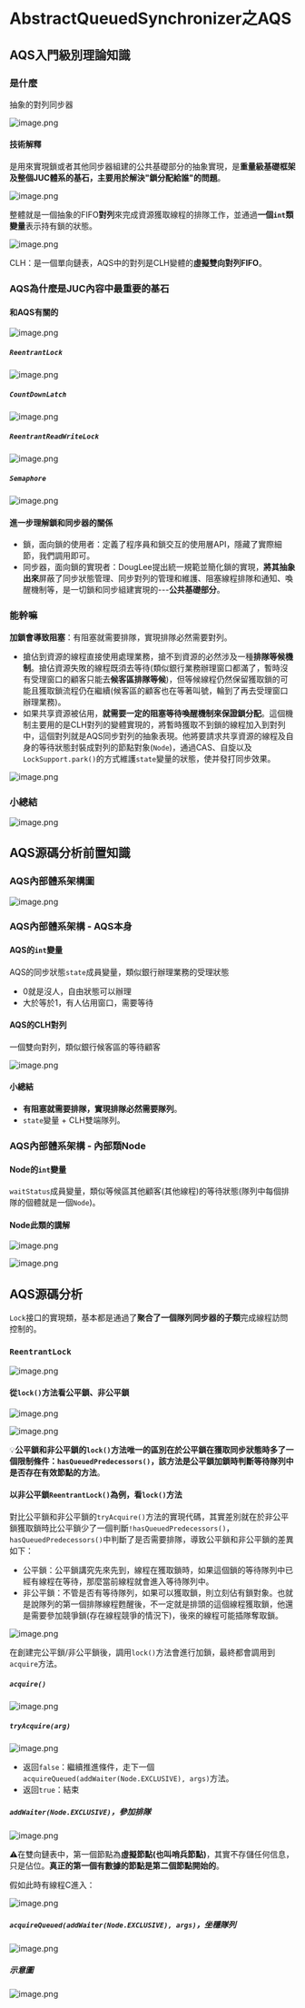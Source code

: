 # AbstractQueuedSynchronizer之AQS

## AQS入門級別理論知識

### 是什麼

抽象的對列同步器

![image.png](./assets/image.png)

#### 技術解釋

是用來實現鎖或者其他同步器組建的公共基礎部分的抽象實現，是**重量級基礎框架及整個JUC體系的基石，主要用於解決"鎖分配給誰"的問題**。

![image.png](./assets/1709434882806-image.png)

整體就是一個抽象的FIFO**對列**來完成資源獲取線程的排隊工作，並通過**一個`int`類變量**表示持有鎖的狀態。

![image.png](./assets/1709435246721-image.png)

CLH：是一個單向鏈表，AQS中的對列是CLH變體的**虛擬雙向對列FIFO**。

### AQS為什麼是JUC內容中最重要的基石

#### 和AQS有關的

![image.png](./assets/1709435401691-image.png)

##### `ReentrantLock`

![image.png](./assets/1709435478764-image.png)

##### `CountDownLatch`

![image.png](./assets/1709435513437-image.png)

##### `ReentrantReadWriteLock`

![image.png](./assets/1709435561459-image.png)

##### `Semaphore`

![image.png](./assets/1709435580746-image.png)

#### 進一步理解鎖和同步器的關係

* 鎖，面向鎖的使用者：定義了程序員和鎖交互的使用層API，隱藏了實際細節，我們調用即可。
* 同步器，面向鎖的實現者：DougLee提出統一規範並簡化鎖的實現，**將其抽象出來**屏蔽了同步狀態管理、同步對列的管理和維護、阻塞線程排隊和通知、喚醒機制等，是一切鎖和同步組建實現的---**公共基礎部分**。

### 能幹嘛

**加鎖會導致阻塞**：有阻塞就需要排隊，實現排隊必然需要對列。

* 搶佔到資源的線程直接使用處理業務，搶不到資源的必然涉及一種**排隊等候機制**。搶佔資源失敗的線程既須去等待(類似銀行業務辦理窗口都滿了，暫時沒有受理窗口的顧客只能去**候客區排隊等候**)，但等候線程仍然保留獲取鎖的可能且獲取鎖流程仍在繼續(候客區的顧客也在等著叫號，輪到了再去受理窗口辦理業務)。
* 如果共享資源被佔用，**就需要一定的阻塞等待喚醒機制來保證鎖分配**。這個機制主要用的是CLH對列的變體實現的，將暫時獲取不到鎖的線程加入到對列中，這個對列就是AQS同步對列的抽象表現。他將要請求共享資源的線程及自身的等待狀態封裝成對列的節點對象(`Node`)，通過CAS、自旋以及`LockSupport.park()`的方式維護`state`變量的狀態，使并發打同步效果。

![image.png](./assets/1709438636972-image.png)

### 小總結

![image.png](./assets/1709438664670-image.png)

## AQS源碼分析前置知識

### AQS內部體系架構圖

![image.png](./assets/1709438860645-image.png)

### AQS內部體系架構 - AQS本身

#### AQS的`int`變量

AQS的同步狀態`state`成員變量，類似銀行辦理業務的受理狀態

* 0就是沒人，自由狀態可以辦理
* 大於等於1，有人佔用窗口，需要等待

#### AQS的CLH對列

一個雙向對列，類似銀行候客區的等待顧客

![image.png](./assets/1709439168337-image.png)

#### 小總結

* **有阻塞就需要排隊，實現排隊必然需要隊列**。
* `state`變量 + CLH雙端隊列。

### AQS內部體系架構 - 內部類Node

#### Node的`int`變量

`waitStatus`成員變量，類似等候區其他顧客(其他線程)的等待狀態(隊列中每個排隊的個體就是一個`Node`)。

#### Node此類的講解

![image.png](./assets/1709439768972-image.png)

![image.png](./assets/1709439794115-image.png)

## AQS源碼分析

`Lock`接口的實現類，基本都是通過了**聚合了一個隊列同步器的子類**完成線程訪問控制的。

### `ReentrantLock`

![image.png](./assets/1709532091804-image.png)

#### 從`lock()`方法看公平鎖、非公平鎖

![image.png](./assets/1709532427530-image.png)

![image.png](./assets/1709532663026-image.png)

💡**公平鎖和非公平鎖的`lock()`方法唯一的區別在於公平鎖在獲取同步狀態時多了一個限制條件：`hasQueuedPredecessors()`，該方法是公平鎖加鎖時判斷等待隊列中是否存在有效節點的方法**。

#### 以非公平鎖`ReentrantLock()`為例，看`lock()`方法

對比公平鎖和非公平鎖的`tryAcquire()`方法的實現代碼，其實差別就在於非公平鎖獲取鎖時比公平鎖少了一個判斷`!hasQueuedPredecessors()`，`hasQueuedPredecessors()`中判斷了是否需要排隊，導致公平鎖和非公平鎖的差異如下：

* 公平鎖：公平鎖講究先來先到，線程在獲取鎖時，如果這個鎖的等待隊列中已經有線程在等待，那麼當前線程就會進入等待隊列中。
* 非公平鎖：不管是否有等待隊列，如果可以獲取鎖，則立刻佔有鎖對象。也就是說隊列的第一個排隊線程甦醒後，不一定就是排頭的這個線程獲取鎖，他還是需要參加競爭鎖(存在線程競爭的情況下)，後來的線程可能插隊奪取鎖。

![image.png](./assets/1709533525044-image.png)

在創建完公平鎖/非公平鎖後，調用`lock()`方法會進行加鎖，最終都會調用到`acquire`方法。

##### `acquire()`

![image.png](./assets/1709534786930-image.png)

##### `tryAcquire(arg)`

![image.png](./assets/1709536556822-image.png)

* 返回`false`：繼續推進條件，走下一個`acquireQueued(addWaiter(Node.EXCLUSIVE), args)`方法。
* 返回`true`：結束

##### `addWaiter(Node.EXCLUSIVE)`，參加排隊

![image.png](./assets/1709538693415-image.png)

⚠️在雙向鏈表中，第一個節點為**虛擬節點(也叫哨兵節點)**，其實不存儲任何信息，只是佔位。**真正的第一個有數據的節點是第二個節點開始的**。

假如此時有線程C進入：

![image.png](./assets/1709539127540-image.png)

##### `acquireQueued(addWaiter(Node.EXCLUSIVE), args)`，坐穩隊列

![image.png](./assets/1709539554464-image.png)

##### 示意圖

![image.png](./assets/1709540392970-image.png)
